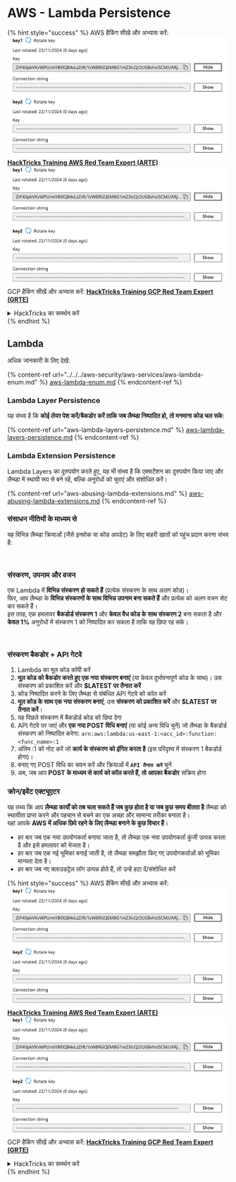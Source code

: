 # AWS - Lambda Persistence

{% hint style="success" %}
AWS हैकिंग सीखें और अभ्यास करें:<img src="/.gitbook/assets/image.png" alt="" data-size="line">[**HackTricks Training AWS Red Team Expert (ARTE)**](https://training.hacktricks.xyz/courses/arte)<img src="/.gitbook/assets/image.png" alt="" data-size="line">\
GCP हैकिंग सीखें और अभ्यास करें: <img src="/.gitbook/assets/image (2).png" alt="" data-size="line">[**HackTricks Training GCP Red Team Expert (GRTE)**<img src="/.gitbook/assets/image (2).png" alt="" data-size="line">](https://training.hacktricks.xyz/courses/grte)

<details>

<summary>HackTricks का समर्थन करें</summary>

* [**सदस्यता योजनाएँ**](https://github.com/sponsors/carlospolop) देखें!
* **💬 [**Discord समूह**](https://discord.gg/hRep4RUj7f) या [**telegram समूह**](https://t.me/peass) में शामिल हों या **Twitter** 🐦 पर हमें **फॉलो करें** [**@hacktricks\_live**](https://twitter.com/hacktricks\_live)**.**
* **हैकिंग ट्रिक्स साझा करें और** [**HackTricks**](https://github.com/carlospolop/hacktricks) और [**HackTricks Cloud**](https://github.com/carlospolop/hacktricks-cloud) github रिपोजिटरी में PR सबमिट करें।

</details>
{% endhint %}

## Lambda

अधिक जानकारी के लिए देखें:

{% content-ref url="../../../aws-security/aws-services/aws-lambda-enum.md" %}
[aws-lambda-enum.md](../../../aws-security/aws-services/aws-lambda-enum.md)
{% endcontent-ref %}

### Lambda Layer Persistence

यह संभव है कि **कोई लेयर पेश करें/बैकडोर करें ताकि जब लैम्ब्डा निष्पादित हो, तो मनमाना कोड चल सके**:

{% content-ref url="aws-lambda-layers-persistence.md" %}
[aws-lambda-layers-persistence.md](aws-lambda-layers-persistence.md)
{% endcontent-ref %}

### Lambda Extension Persistence

Lambda Layers का दुरुपयोग करते हुए, यह भी संभव है कि एक्सटेंशन का दुरुपयोग किया जाए और लैम्ब्डा में स्थायी रूप से बने रहें, बल्कि अनुरोधों को चुराएं और संशोधित करें।

{% content-ref url="aws-abusing-lambda-extensions.md" %}
[aws-abusing-lambda-extensions.md](aws-abusing-lambda-extensions.md)
{% endcontent-ref %}

### संसाधन नीतियों के माध्यम से

यह विभिन्न लैम्ब्डा क्रियाओं (जैसे इनवोक या कोड अपडेट) के लिए बाहरी खातों को पहुंच प्रदान करना संभव है:

<figure><img src="../../../../.gitbook/assets/image (2) (1) (2) (2).png" alt=""><figcaption></figcaption></figure>

### संस्करण, उपनाम और वजन

एक Lambda में **विभिन्न संस्करण हो सकते हैं** (प्रत्येक संस्करण के साथ अलग कोड)।\
फिर, आप लैम्ब्डा के **विभिन्न संस्करणों के साथ विभिन्न उपनाम बना सकते हैं** और प्रत्येक को अलग वजन सेट कर सकते हैं।\
इस तरह, एक हमलावर **बैकडोर्ड संस्करण 1** और **केवल वैध कोड के साथ संस्करण 2** बना सकता है और **केवल 1%** अनुरोधों में संस्करण 1 को निष्पादित कर सकता है ताकि वह छिपा रह सके।

<figure><img src="../../../../.gitbook/assets/image (2) (2).png" alt=""><figcaption></figcaption></figure>

### संस्करण बैकडोर + API गेटवे

1. Lambda का मूल कोड कॉपी करें
2. **मूल कोड को बैकडोर करते हुए एक नया संस्करण बनाएं** (या केवल दुर्भावनापूर्ण कोड के साथ)। उस संस्करण को प्रकाशित करें और **$LATEST पर तैनात करें**
1. कोड निष्पादित करने के लिए लैम्ब्डा से संबंधित API गेटवे को कॉल करें
3. **मूल कोड के साथ एक नया संस्करण बनाएं**, उस **संस्करण को प्रकाशित करें** और **$LATEST पर तैनात करें**।
1. यह पिछले संस्करण में बैकडोर्ड कोड को छिपा देगा
4. API गेटवे पर जाएं और **एक नया POST विधि बनाएं** (या कोई अन्य विधि चुनें) जो लैम्ब्डा के बैकडोर्ड संस्करण को निष्पादित करेगा: `arn:aws:lambda:us-east-1:<acc_id>:function:<func_name>:1`
1. अंतिम :1 को नोट करें जो **कार्य के संस्करण को इंगित करता है** (इस परिदृश्य में संस्करण 1 बैकडोर्ड होगा)।
5. बनाए गए POST विधि का चयन करें और क्रियाओं में **`API तैनात करें`** चुनें
6. अब, जब आप **POST के माध्यम से कार्य को कॉल करते हैं, तो आपका बैकडोर** सक्रिय होगा

### क्रोन/इवेंट एक्ट्यूएटर

यह तथ्य कि आप **लैम्ब्डा कार्यों को तब चला सकते हैं जब कुछ होता है या जब कुछ समय बीतता है** लैम्ब्डा को स्थायीता प्राप्त करने और पहचान से बचने का एक अच्छा और सामान्य तरीका बनाता है।\
यहां आपके **AWS में अधिक छिपे रहने के लिए लैम्ब्डा बनाने के कुछ विचार हैं**।

* हर बार जब एक नया उपयोगकर्ता बनाया जाता है, तो लैम्ब्डा एक नया उपयोगकर्ता कुंजी उत्पन्न करता है और इसे हमलावर को भेजता है।
* हर बार जब एक नई भूमिका बनाई जाती है, तो लैम्ब्डा समझौता किए गए उपयोगकर्ताओं को भूमिका मान्यता देता है।
* हर बार जब नए क्लाउडट्रेल लॉग उत्पन्न होते हैं, तो उन्हें हटा दें/संशोधित करें

{% hint style="success" %}
AWS हैकिंग सीखें और अभ्यास करें:<img src="/.gitbook/assets/image.png" alt="" data-size="line">[**HackTricks Training AWS Red Team Expert (ARTE)**](https://training.hacktricks.xyz/courses/arte)<img src="/.gitbook/assets/image.png" alt="" data-size="line">\
GCP हैकिंग सीखें और अभ्यास करें: <img src="/.gitbook/assets/image (2).png" alt="" data-size="line">[**HackTricks Training GCP Red Team Expert (GRTE)**<img src="/.gitbook/assets/image (2).png" alt="" data-size="line">](https://training.hacktricks.xyz/courses/grte)

<details>

<summary>HackTricks का समर्थन करें</summary>

* [**सदस्यता योजनाएँ**](https://github.com/sponsors/carlospolop) देखें!
* **💬 [**Discord समूह**](https://discord.gg/hRep4RUj7f) या [**telegram समूह**](https://t.me/peass) में शामिल हों या **Twitter** 🐦 पर हमें **फॉलो करें** [**@hacktricks\_live**](https://twitter.com/hacktricks\_live)**.**
* **हैकिंग ट्रिक्स साझा करें और** [**HackTricks**](https://github.com/carlospolop/hacktricks) और [**HackTricks Cloud**](https://github.com/carlospolop/hacktricks-cloud) github रिपोजिटरी में PR सबमिट करें।

</details>
{% endhint %}
